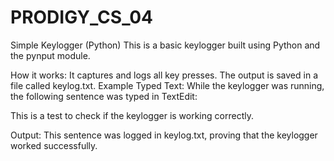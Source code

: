 # PRODIGY_CS_04
Simple Keylogger (Python)
This is a basic keylogger built using Python and the pynput module.

How it works:
It captures and logs all key presses.
The output is saved in a file called keylog.txt.
Example Typed Text:
While the keylogger was running, the following sentence was typed in TextEdit:

This is a test to check if the keylogger is working correctly.

Output:
This sentence was logged in keylog.txt, proving that the keylogger worked successfully.
